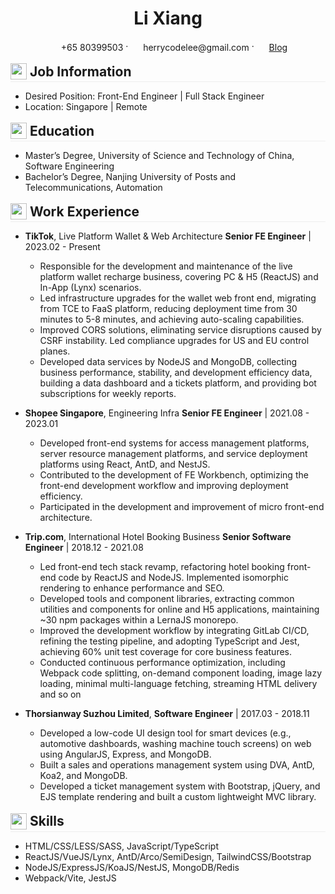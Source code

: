 <center>
    <h1>Li Xiang</h1>
    <div>
        <span>
            <img src="assets/phone-solid.svg" width="16px" style="vertical-align:middle">
            <span style="vertical-align:middle">+65 80399503</span>
        </span>
        ·
        <span>
            <img src="assets/envelope-solid.svg" width="16px" style="vertical-align:middle">
            <span style="vertical-align:middle">herrycodelee@gmail.com</span>
        </span>
        ·
        <span>
            <img src="assets/rss-solid.svg" width="16px" style="vertical-align:middle">
            <a href="https://ustclx.github.io/" style="vertical-align:middle">Blog</a>
        </span>
    </div>
</center>

<h2 style="margin:16px 0 0 0;padding-bottom:3px;border-bottom:1px solid rgb(238, 238, 238)">
    <img src="assets/info-circle-solid.svg"  width="26px" style="vertical-align:middle">
    <span style="vertical-align:middle">Job Information</span>
</h2>

- Desired Position: Front-End Engineer | Full Stack Engineer
- Location: Singapore | Remote

<h2 style="margin:16px 0 0 0;padding-bottom:3px;border-bottom:1px solid rgb(238, 238, 238)">
    <img src="assets/graduation-cap-solid.svg"  width="26px" style="vertical-align:middle">
    <span style="vertical-align:middle">Education</span>
</h2>

- Master’s Degree, University of Science and Technology of China, Software Engineering
- Bachelor’s Degree, Nanjing University of Posts and Telecommunications, Automation

<h2 style="margin:16px 0 0 0;padding-bottom:3px;border-bottom:1px solid rgb(238, 238, 238)">
    <img src="assets/briefcase-solid.svg"  width="26px" style="vertical-align:middle">
    <span style="vertical-align:middle">Work Experience</span>
</h2>

- **TikTok**, Live Platform Wallet & Web Architecture **Senior FE Engineer** | 2023.02 - Present

  - Responsible for the development and maintenance of the live platform wallet recharge business, covering PC & H5 (ReactJS) and In-App (Lynx) scenarios.
  - Led infrastructure upgrades for the wallet web front end, migrating from TCE to FaaS platform, reducing deployment time from 30 minutes to 5-8 minutes, and achieving auto-scaling capabilities.
  - Improved CORS solutions, eliminating service disruptions caused by CSRF instability. Led compliance upgrades for US and EU control planes.
  - Developed data services by NodeJS and MongoDB, collecting business performance, stability, and development efficiency data, building a data dashboard and a tickets platform, and providing bot subscriptions for weekly reports.

- **Shopee Singapore**, Engineering Infra **Senior FE Engineer** | 2021.08 - 2023.01

  - Developed front-end systems for access management platforms, server resource management platforms, and service deployment platforms using React, AntD, and NestJS.
  - Contributed to the development of FE Workbench, optimizing the front-end development workflow and improving deployment efficiency.
  - Participated in the development and improvement of micro front-end architecture.

- **Trip.com**, International Hotel Booking Business **Senior Software Engineer** | 2018.12 - 2021.08

  - Led front-end tech stack revamp, refactoring hotel booking front-end code by ReactJS and NodeJS. Implemented isomorphic rendering to enhance performance and SEO.
  - Developed tools and component libraries, extracting common utilities and components for online and H5 applications, maintaining ~30 npm packages within a LernaJS monorepo.
  - Improved the development workflow by integrating GitLab CI/CD, refining the testing pipeline, and adopting TypeScript and Jest, achieving 60% unit test coverage for core business features.
  - Conducted continuous performance optimization, including Webpack code splitting, on-demand component loading, image lazy loading, minimal multi-language fetching, streaming HTML delivery and so on

- **Thorsianway Suzhou Limited**, **Software Engineer** | 2017.03 - 2018.11

  - Developed a low-code UI design tool for smart devices (e.g., automotive dashboards, washing machine touch screens) on web using AngularJS, Express, and MongoDB.
  - Built a sales and operations management system using DVA, AntD, Koa2, and MongoDB.
  - Developed a ticket management system with Bootstrap, jQuery, and EJS template rendering and built a custom lightweight MVC library.

<h2 style="margin:16px 0 0 0;padding-bottom:3px;border-bottom:1px solid rgb(238, 238, 238)">
    <img src="assets/tools-solid.svg"  width="26px"  style="vertical-align:middle">
    <span style="vertical-align:middle">Skills</span>
</h2>

- HTML/CSS/LESS/SASS, JavaScript/TypeScript
- ReactJS/VueJS/Lynx, AntD/Arco/SemiDesign, TailwindCSS/Bootstrap
- NodeJS/ExpressJS/KoaJS/NestJS, MongoDB/Redis
- Webpack/Vite, JestJS
